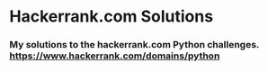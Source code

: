 # Hackerrank.com Solutions

### My solutions to the hackerrank.com Python challenges. https://www.hackerrank.com/domains/python
